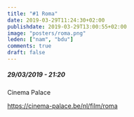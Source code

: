 ```yaml
---
title: "#1 Roma"
date: 2019-03-29T11:24:30+02:00
publishdate: 2019-03-29T13:00:55+02:00
image: "posters/roma.png"
leden: ["nam", "bdu"]
comments: true
draft: false
---
```


##### 29/03/2019 - 21:20

Cinema Palace
<!--more-->
<https://cinema-palace.be/nl/film/roma>
